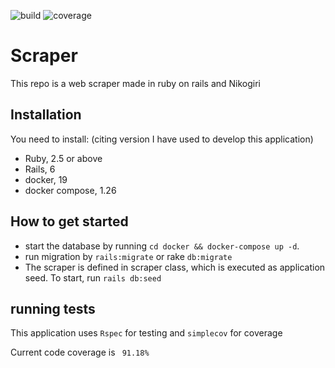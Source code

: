 ![build](https://img.shields.io/travis/geronde/web-scraper/master)
![coverage](https://img.shields.io/codecov/c/github/geronde/web-scraper?flag=coverage&token=5d1a0a1d-5760-4c9b-840d-7be880b7e9a1)


# Scraper

This repo is a web scraper made in ruby on rails and Nikogiri

## Installation

You need to install: (citing version I have used to develop this application)

 - Ruby, 2.5 or above
 - Rails, 6
 - docker, 19
 - docker compose, 1.26


## How to get started

- start the database by running ```cd docker && docker-compose up -d```.
- run migration by ```rails:migrate``` or rake ```db:migrate```
- The scraper is defined in scraper class, which is executed as application seed. To start, run `rails db:seed`

## running tests
This application uses `Rspec` for testing and `simplecov` for coverage

Current code coverage is ` 91.18%`
